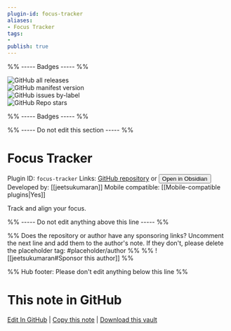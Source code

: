 ```yaml
---
plugin-id: focus-tracker
aliases:
- Focus Tracker
tags: 
- 
publish: true
---
```


%% ----- Badges ----- %%

![GitHub all releases](https://img.shields.io/github/downloads/jeetsukumaran/obsidian-focus-tracker/total?color=573E7A&logo=github&style=for-the-badge)   
![GitHub manifest version](https://img.shields.io/github/manifest-json/v/jeetsukumaran/obsidian-focus-tracker?color=573E7A&logo=github&style=for-the-badge)   
![GitHub issues by-label](https://img.shields.io/github/issues/jeetsukumaran/obsidian-focus-tracker/help%20wanted?color=573E7A&logo=github&style=for-the-badge)   
![GitHub Repo stars](https://img.shields.io/github/stars/jeetsukumaran/obsidian-focus-tracker?color=573E7A&logo=github&style=for-the-badge)

%% ----- Badges ----- %%

%% ----- Do not edit this section ----- %%

# Focus Tracker

Plugin ID: `focus-tracker`
Links: [GitHub repository](https://github.com/jeetsukumaran/obsidian-focus-tracker) or [<button id=HH>Open in Obsidian</button>](obsidian://show-plugin?id=focus-tracker)
Developed by: [[jeetsukumaran]]
Mobile compatible: [[Mobile-compatible plugins|Yes]]

Track and align your focus.

%% ----- Do not edit anything above this line ----- %% 

%% Does the repository or author have any sponsoring links? Uncomment the next line and add them to the author's note. If they don't, please delete the placeholder tag: #placeholder/author %%
%% ![[jeetsukumaran#Sponsor this author]] %%

%% Hub footer: Please don't edit anything below this line %%

# This note in GitHub

<span class="git-footer">[Edit In GitHub](https://github.dev/obsidian-community/obsidian-hub/blob/main/02%20-%20Community%20Expansions/02.05%20All%20Community%20Expansions/Plugins/focus-tracker.md "git-hub-edit-note") | [Copy this note](https://raw.githubusercontent.com/obsidian-community/obsidian-hub/main/02%20-%20Community%20Expansions/02.05%20All%20Community%20Expansions/Plugins/focus-tracker.md "git-hub-copy-note") | [Download this vault](https://github.com/obsidian-community/obsidian-hub/archive/refs/heads/main.zip "git-hub-download-vault") </span>
